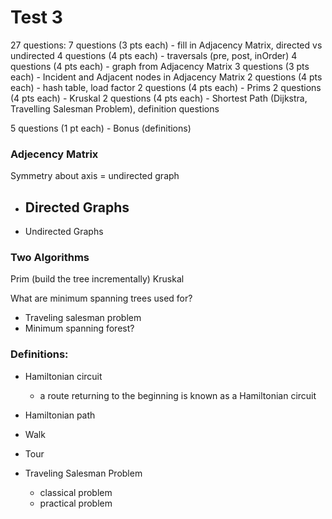 # Test 3
27 questions:
7 questions (3 pts each) - fill in Adjacency Matrix, directed vs undirected
4 questions (4 pts each) - traversals (pre, post, inOrder)
4 questions (4 pts each) - graph from Adjacency Matrix
3 questions (3 pts each) - Incident and Adjacent nodes in Adjacency Matrix
2 questions (4 pts each) - hash table, load factor
2 questions (4 pts each) - Prims
2 questions (4 pts each) - Kruskal
2 questions (4 pts each) - Shortest Path (Dijkstra, Travelling Salesman Problem), definition questions

5 questions (1 pt each) - Bonus (definitions)


### Adjecency Matrix
Symmetry about axis = undirected graph


- Directed Graphs
  - 
- Undirected Graphs

### Two Algorithms
Prim (build the tree incrementally)
Kruskal

What are minimum spanning trees used for? 
- Traveling salesman problem
- Minimum spanning forest?

### Definitions: 
- Hamiltonian circuit
  - a route returning to the beginning is known as a Hamiltonian circuit

- Hamiltonian path
- Walk
- Tour
- Traveling Salesman Problem
  - classical problem
  - practical problem
